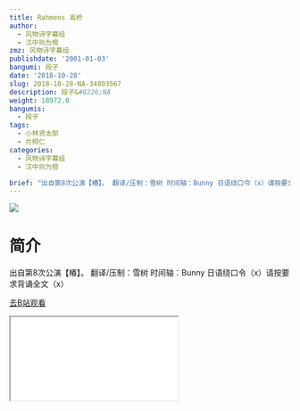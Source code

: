 ```yaml
---
title: Rahmens 高桥
author:
  - 风物诗字幕组
  - 汉中则为橙
zmz: 风物诗字幕组
publishdate: '2001-01-03'
bangumi: 段子
date: '2018-10-28'
slug: 2018-10-28-NA-34803567
description: 段子&#8226;NA
weight: 18972.0
bangumis:
  - 段子
tags:
  - 小林贤太郎
  - 片桐仁
categories:
  - 风物诗字幕组
  - 汉中则为橙

brief: "出自第8次公演【椿】。 翻译/压制：雪树 时间轴：Bunny 日语绕口令（x）请按要求背诵全文（x）"
---
```

![](https://i.imgur.com/ZtdFw8C.jpg)
# 简介  
出自第8次公演【椿】。
翻译/压制：雪树 时间轴：Bunny
日语绕口令（x）请按要求背诵全文（x）  

[去B站观看](https://www.bilibili.com/video/av34803567/)
<div class ="resp-container"><iframe class="testiframe" src="//player.bilibili.com/player.html?aid=34803567"", scrolling="no", allowfullscreen="true" > </iframe></div> 
